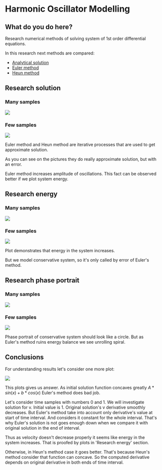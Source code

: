 # Harmonic Oscillator Modelling

## What do you do here?

Research numerical methods of solving system of 1st order differential equations.

In this research next methods are compared:

+ [Analytical solution](https://en.wikipedia.org/wiki/Harmonic_oscillator)
+ [Euler method](https://en.wikipedia.org/wiki/Euler_method)
+ [Heun method](https://en.wikipedia.org/wiki/Heun%27s_method)

## Research solution

### Many samples
![](pictures/many_samples_solution.svg)

### Few samples

![](pictures/few_samples_solution.svg)


Euler method and Heun method are iterative processes that are used to get approximate solution.

As you can see on the pictures they do really approximate solution, but with an error.

Euler method increases amplitude of oscillations.
This fact can be observed better if we plot system energy.

## Research energy

### Many samples
![](pictures/many_samples_energy.svg)

### Few samples

![](pictures/few_samples_energy.svg)

Plot demonstrates that energy in the system increases.

But we model conservative system, so it's only called by error of Euler's method.

## Research phase portrait

### Many samples

![](pictures/many_samples_phase_diagram.svg)

### Few samples

![](pictures/few_samples_phase_diagram.svg)

Phase portrait of conservative system should look like a circle. But as Euler's method ruins energy balance we see unrolling spiral.

## Conclusions

For understanding results let's consider one more plot:

![](pictures/how_methods_deal_with_concave.svg)

This plots gives us answer. As initial solution function concaves greatly $A * sin(x) + b * cos(x)$ Euler's method does bad job.

Let's consider time samples with numbers 0 and 1. We will investigate solution for v. Initial value is 1. Original solution's v derivative smoothly decreases. But Euler's method take into account only derivative's value at start of time interval. And considers it constant for the whole interval. That's why Euler's solution is not goes enough down when we compare it with original solution in the end of interval.

Thus as velocity doesn't decrease properly it seems like energy in the system increases. That is proofed by plots in 'Research energy' section.

Otherwise, in Heun's method case it goes better. That's because Heun's method consider that function can concave. So the computed derivative depends on original derivative in both ends of time interval.
